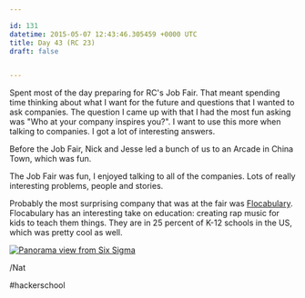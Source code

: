 ```yaml
---

id: 131
datetime: 2015-05-07 12:43:46.305459 +0000 UTC
title: Day 43 (RC 23)
draft: false


---
```


Spent most of the day preparing for RC's Job Fair. That meant spending time thinking about what I want for the future and questions that I wanted to ask companies. The question I came up with that I had the most fun asking was "Who at your company inspires you?". I want to use this more when talking to companies. I got a lot of interesting answers.

Before the Job Fair, Nick and Jesse led a bunch of us to an Arcade in China Town, which was fun.

The Job Fair was fun, I enjoyed talking to all of the companies. Lots of really interesting problems, people and stories.

Probably the most surprising company that was at the fair was [Flocabulary](https://www.flocabulary.com/). Flocabulary has an interesting take on education: creating rap music for kids to teach them things. They are in 25 percent of K-12 schools in the US, which was pretty cool as well.

<a data-flickr-embed="true" href="https://www.flickr.com/photos/icco/17377451596" title="Panorama view from Six Sigma"><img src="https://c1.staticflickr.com/9/8835/17377451596_538cb814a6_b.jpg" alt="Panorama view from Six Sigma"></a><script async src="//widgets.flickr.com/embedr/embedr.js" charset="utf-8"></script>

/Nat

#hackerschool
